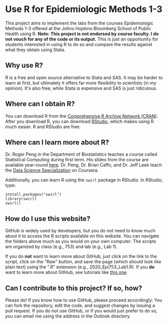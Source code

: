 # Use R for Epidemiologic Methods 1-3

This project aims to implement the labs from the courses Epidemiologic Methods 1-3 offered at the Johns Hopkins Bloomberg School of Public Health using R. **Note: This project is not endorsed by course faculty. I do not vouch for any of the code or its output.** This is just an opportunity for students interested in using R to do so and compare the results against what they obtain using Stata.

## Why use R?

R is a free and open source alternative to Stata and SAS. It may be harder to learn at first, but ultimately it offers far more flexibility to scientists (in my opinion). It's also free, while Stata is expensive and SAS is just ridiculous.

## Where can I obtain R?

You can download R from the [Comprehensive R Archive Network (CRAN)](https://cran.r-project.org/). After you download R, you can download [RStudio](https://rstudio.com/products/rstudio/download/), which makes using R much easier. R and RStudio are free.

## Where can I learn more about R?

Dr. Roger Peng in the Department of Biostatistics teaches a course called Statistical Computing during first term. His slides from the course are available year-round [here](https://rdpeng.github.io/Biostat776/index.html). Dr. Peng, Dr. Brian Caffo, and Dr. Jeff Leek teach the [Data Science Specialization](https://www.coursera.org/specializations/jhu-data-science) on Coursera. 

Additionally, you can learn R using the `swirl` package in RStudio. In RStudio, type:

```{r}
install.packages("swirl")
library(swirl)
swirl()
```

## How do I use this website?

GitHub is widely used by developers, but you do not need to know much about it to access the R scripts available on this website. You can navigate the folders above much as you would on your own computer. The scripts are organized by class (e.g., 753) and lab (e.g., Lab 1). 

If you do **not** want to learn more about GitHub, just click on the link to the script, click on the "Raw" button, and save the page (which should look like plain text) using the ".R" extension (e.g., 2020_Epi753_Lab1.R). If you **do** want to learn more about GitHub, see tutorials like [this one](https://guides.github.com/activities/hello-world/).

## Can I contribute to this project? If so, how?

Please do! If you know how to use GitHub, please proceed accordingly: You can fork the repository, edit the code, and suggest changes by issuing a pull request. If you do not use GitHub, or if you would just prefer to do so, you can email me using the address in the Outlook directory.
